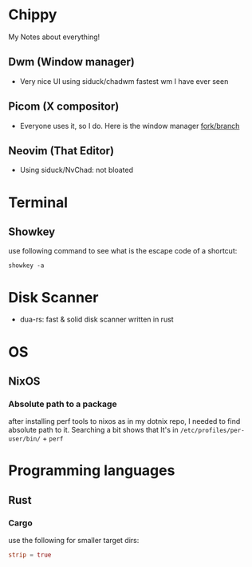 # Chippy

My Notes about everything!

## Dwm (Window manager)

- Very nice UI using siduck/chadwm fastest wm I have ever seen

## Picom (X compositor)

- Everyone uses it, so I do. Here is the window manager
  [fork/branch](https://github.com/dccsillag/picom/tree/implement-window-animations)

## Neovim (That Editor)

- Using siduck/NvChad: not bloated

# Terminal

## Showkey

use following command to see what is the escape code of a shortcut:

```shell
showkey -a
```

# Disk Scanner

- dua-rs: fast & solid disk scanner written in rust

# OS

## NixOS

### Absolute path to a package

after installing perf tools to nixos as in my dotnix repo, I needed to find absolute path to it.
Searching a bit shows that It's in `/etc/profiles/per-user/bin/` + `perf`

# Programming languages

## Rust

### Cargo

use the following for smaller target dirs:

```toml
strip = true
```
